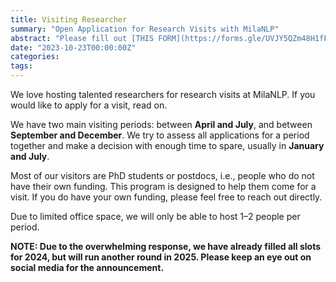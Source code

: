 ```yaml
---
title: Visiting Researcher
summary: "Open Application for Research Visits with MilaNLP"
abstract: "Please fill out [THIS FORM](https://forms.gle/UVJY5QZm48H1fFZD8) if you are interested."
date: "2023-10-23T00:00:00Z"
categories:
tags:
---
```


We love hosting talented researchers for research visits at MilaNLP. If you would like to apply for a visit, read on.

We have two main visiting periods: between **April and July**, and between **September and December**.
We try to assess all applications for a period together and make a decision with enough time to spare, usually in **January and July**.

Most of our visitors are PhD students or postdocs, i.e., people who do not have their own funding. This program is designed to help them come for a visit. If you do have your own funding, please feel free to reach out directly.

Due to limited office space, we will only be able to host 1–2 people per period.

**NOTE: Due to the overwhelming response, we have already filled all slots for 2024, but will run another round in 2025. Please keep an eye out on social media for the announcement.**


